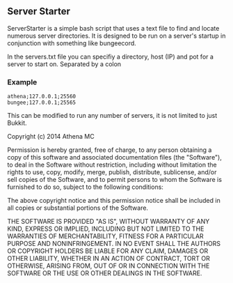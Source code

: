 ## Server Starter

ServerStarter is a simple bash script that uses a text file to find and locate numerous server directories. It is designed to be run on a server's startup in conjunction with something like bungeecord.

In the servers.txt file you can specifiy a directory, host (IP) and pot for a server to start on. Separated by a colon

### Example
```
athena;127.0.0.1;25560
bungee;127.0.0.1;25565
```
This can be modified to run any number of servers, it is not limited to just Bukkit.

Copyright (c) 2014 Athena MC

Permission is hereby granted, free of charge, to any person obtaining a copy
of this software and associated documentation files (the "Software"), to deal
in the Software without restriction, including without limitation the rights
to use, copy, modify, merge, publish, distribute, sublicense, and/or sell
copies of the Software, and to permit persons to whom the Software is
furnished to do so, subject to the following conditions:

The above copyright notice and this permission notice shall be included in
all copies or substantial portions of the Software.

THE SOFTWARE IS PROVIDED "AS IS", WITHOUT WARRANTY OF ANY KIND, EXPRESS OR
IMPLIED, INCLUDING BUT NOT LIMITED TO THE WARRANTIES OF MERCHANTABILITY,
FITNESS FOR A PARTICULAR PURPOSE AND NONINFRINGEMENT. IN NO EVENT SHALL THE
AUTHORS OR COPYRIGHT HOLDERS BE LIABLE FOR ANY CLAIM, DAMAGES OR OTHER
LIABILITY, WHETHER IN AN ACTION OF CONTRACT, TORT OR OTHERWISE, ARISING FROM,
OUT OF OR IN CONNECTION WITH THE SOFTWARE OR THE USE OR OTHER DEALINGS IN
THE SOFTWARE.

